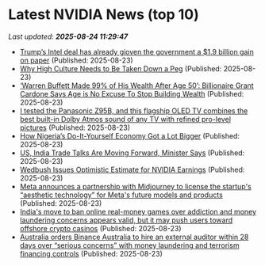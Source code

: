 # Latest NVIDIA News (top 10)
_Last updated: **2025-08-24 11:29:47**_

- [Trump’s Intel deal has already gioven the government a $1.9 billion gain on paper](https://fortune.com/2025/08/23/trump-intel-1-9-billion-gain-discount-10-percent-stake/) (Published: 2025-08-23)
- [Why High Culture Needs to Be Taken Down a Peg](https://biztoc.com/x/274523843f30458a) (Published: 2025-08-23)
- [‘Warren Buffett Made 99% of His Wealth After Age 50’: Billionaire Grant Cardone Says Age is No Excuse To Stop Building Wealth](https://biztoc.com/x/1f39be992624f93e) (Published: 2025-08-23)
- [I tested the Panasonic Z95B, and this flagship OLED TV combines the best built-in Dolby Atmos sound of any TV with refined pro-level pictures](https://www.techradar.com/televisions/panasonic-z95b-review) (Published: 2025-08-23)
- [How Nigeria’s Do-It-Yourself Economy Got a Lot Bigger](https://biztoc.com/x/e976199e6ad985c6) (Published: 2025-08-23)
- [US, India Trade Talks Are Moving Forward, Minister Says](https://biztoc.com/x/e973408db6112b46) (Published: 2025-08-23)
- [Wedbush Issues Optimistic Estimate for NVIDIA Earnings](https://www.etfdailynews.com/2025/08/23/wedbush-issues-optimistic-estimate-for-nvidia-earnings/) (Published: 2025-08-23)
- [Meta announces a partnership with Midjourney to license the startup's “aesthetic technology” for Meta's future models and products](https://biztoc.com/x/980dfc62784393e6) (Published: 2025-08-23)
- [India's move to ban online real-money games over addiction and money laundering concerns appears valid, but it may push users toward offshore crypto casinos](https://biztoc.com/x/39afba0fd54e236f) (Published: 2025-08-23)
- [Australia orders Binance Australia to hire an external auditor within 28 days over “serious concerns” with money laundering and terrorism financing controls](https://biztoc.com/x/389f580a748b5c1c) (Published: 2025-08-23)
